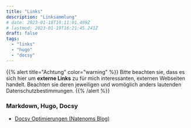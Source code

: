 ```yaml
---
title: "Links"
description: "Linksammlung"
# date: 2023-01-18T19:11:01.499Z
# lastmod: 2023-01-19T16:21:45.241Z
draft: false
tags:
  - "links"
  - "hugo"
  - "docsy"
---
```


{{% alert title="Achtung" color="warning" %}}
Bitte beachten sie, dass es sich hier um **externe Links** zu für mich interessanten, externen Webseiten handelt. Beachten sie deren jeweiligen und womöglich anders lautenden Datenschutzbestimmungen.
{{% /alert %}}


### Markdown, Hugo, Docsy

* [Docsy Optimierungen (Natenoms Blog)](https://blog.natenom.com/2022/03/mein-neues-wiki-mit-hugo-neue-suche-und-andere-optimierungen/)
